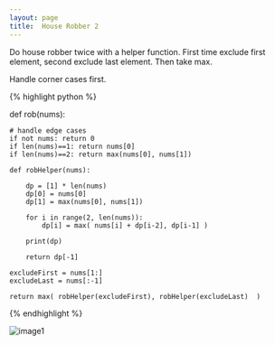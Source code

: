 ```yaml
---
layout: page
title:  House Robber 2
---
```



Do house robber twice with a helper function. First time exclude first element, second exclude last element. Then take max.

Handle corner cases first.




{% highlight python %}

def rob(nums):

    # handle edge cases
    if not nums: return 0
    if len(nums)==1: return nums[0]
    if len(nums)==2: return max(nums[0], nums[1])

    def robHelper(nums):

        dp = [1] * len(nums)
        dp[0] = nums[0]
        dp[1] = max(nums[0], nums[1])

        for i in range(2, len(nums)):
            dp[i] = max( nums[i] + dp[i-2], dp[i-1] )

        print(dp)

        return dp[-1]

    excludeFirst = nums[1:]
    excludeLast = nums[:-1]

    return max( robHelper(excludeFirst), robHelper(excludeLast)  )

{% endhighlight %}


![image1]()